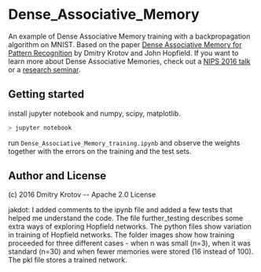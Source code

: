 # Dense_Associative_Memory

An example of Dense Associative Memory training with a backpropagation algorithm on MNIST. Based on the paper [Dense Associative Memory for Pattern Recognition](https://arxiv.org/abs/1606.01164) by Dmitry Krotov and John Hopfield. If you want to learn more about Dense Associative Memories, check out a [NIPS 2016 talk](https://channel9.msdn.com/Events/Neural-Information-Processing-Systems-Conference/Neural-Information-Processing-Systems-Conference-NIPS-2016/Dense-Associative-Memory-for-Pattern-Recognition) or a [research seminar](https://www.youtube.com/watch?v=lvuAU_3t134). 

## Getting started

install jupyter notebook and numpy, scipy, matplotlib.

```bash
> jupyter notebook
```
run `Dense_Associative_Memory_training.ipynb` and observe the weights together with the errors on the training and the test sets.

## Author and License
(c) 2016 Dmitry Krotov
-- Apache 2.0 License

jakdot: I added comments to the ipynb file and added a few tests that helped me understand the code. The file further\_testing describes some extra ways of exploring Hopfield networks. The python files show variation in training of Hopfield networks. The folder images show how training proceeded for three different cases - when n was small (n=3), when it was standard (n=30) and when fewer memories were stored (16 instead of 100). The pkl file stores a trained network.

